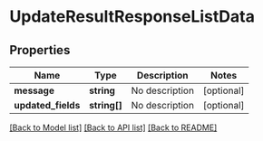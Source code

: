 # UpdateResultResponseListData

## Properties
Name | Type | Description | Notes
------------ | ------------- | ------------- | -------------
**message** | **string** | No description | [optional] 
**updated_fields** | **string[]** | No description | [optional] 

[[Back to Model list]](../README.md#documentation-for-models) [[Back to API list]](../README.md#documentation-for-api-endpoints) [[Back to README]](../README.md)


